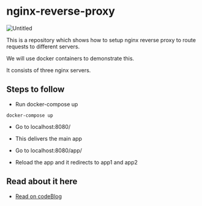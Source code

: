 # nginx-reverse-proxy

![Untitled](https://github.com/user-attachments/assets/45eaa847-6ebb-467d-bf3f-e7ddf0dc7bd3)


This is a repository which shows how to setup nginx reverse proxy to route requests to different servers.

We will use docker containers to demonstrate this.

It consists of three nginx servers.

## Steps to follow

- Run docker-compose up

```
docker-compose up
```

- Go to localhost:8080/

- This delivers the main app

- Go to localhost:8080/app/

- Reload the app and it redirects to app1 and app2

## Read about it here

- [Read on codeBlog](http://codeblog.free.nf/2025/03/06/nginx-practical-guide/)

  
